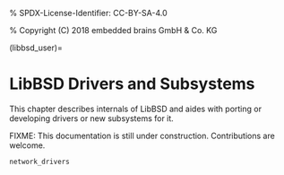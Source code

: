 % SPDX-License-Identifier: CC-BY-SA-4.0

% Copyright (C) 2018 embedded brains GmbH & Co. KG

(libbsd_user)=

# LibBSD Drivers and Subsystems

This chapter describes internals of LibBSD and aides with porting or developing
drivers or new subsystems for it.

FIXME: This documentation is still under construction. Contributions are
welcome.

```{toctree}
network_drivers
```
